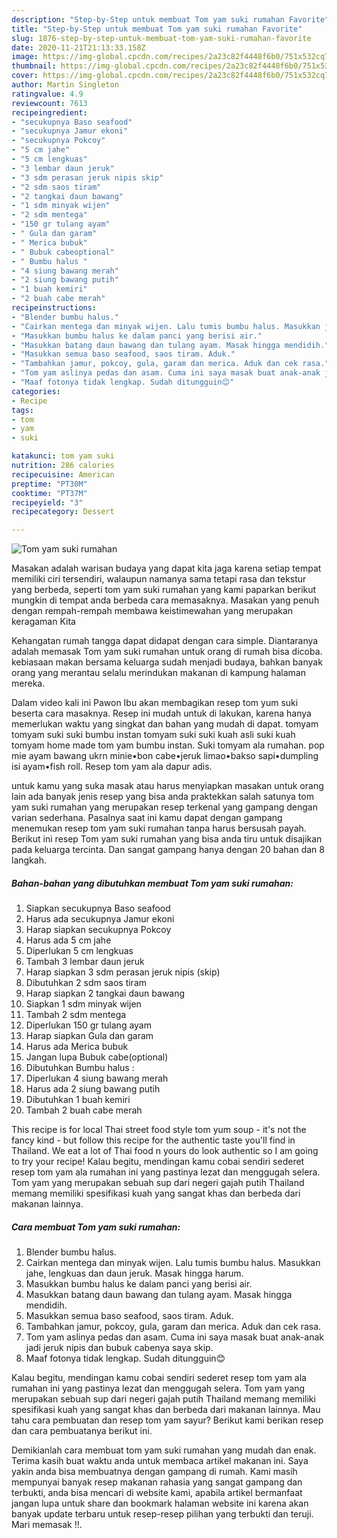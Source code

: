 ```yaml
---
description: "Step-by-Step untuk membuat Tom yam suki rumahan Favorite"
title: "Step-by-Step untuk membuat Tom yam suki rumahan Favorite"
slug: 1876-step-by-step-untuk-membuat-tom-yam-suki-rumahan-favorite
date: 2020-11-21T21:13:33.158Z
image: https://img-global.cpcdn.com/recipes/2a23c82f4448f6b0/751x532cq70/tom-yam-suki-rumahan-foto-resep-utama.jpg
thumbnail: https://img-global.cpcdn.com/recipes/2a23c82f4448f6b0/751x532cq70/tom-yam-suki-rumahan-foto-resep-utama.jpg
cover: https://img-global.cpcdn.com/recipes/2a23c82f4448f6b0/751x532cq70/tom-yam-suki-rumahan-foto-resep-utama.jpg
author: Martin Singleton
ratingvalue: 4.9
reviewcount: 7613
recipeingredient:
- "secukupnya Baso seafood"
- "secukupnya Jamur ekoni"
- "secukupnya Pokcoy"
- "5 cm jahe"
- "5 cm lengkuas"
- "3 lembar daun jeruk"
- "3 sdm perasan jeruk nipis skip"
- "2 sdm saos tiram"
- "2 tangkai daun bawang"
- "1 sdm minyak wijen"
- "2 sdm mentega"
- "150 gr tulang ayam"
- " Gula dan garam"
- " Merica bubuk"
- " Bubuk cabeoptional"
- " Bumbu halus "
- "4 siung bawang merah"
- "2 siung bawang putih"
- "1 buah kemiri"
- "2 buah cabe merah"
recipeinstructions:
- "Blender bumbu halus."
- "Cairkan mentega dan minyak wijen. Lalu tumis bumbu halus. Masukkan jahe, lengkuas dan daun jeruk. Masak hingga harum."
- "Masukkan bumbu halus ke dalam panci yang berisi air."
- "Masukkan batang daun bawang dan tulang ayam. Masak hingga mendidih."
- "Masukkan semua baso seafood, saos tiram. Aduk."
- "Tambahkan jamur, pokcoy, gula, garam dan merica. Aduk dan cek rasa."
- "Tom yam aslinya pedas dan asam. Cuma ini saya masak buat anak-anak jadi jeruk nipis dan bubuk cabenya saya skip."
- "Maaf fotonya tidak lengkap. Sudah ditungguin😊"
categories:
- Recipe
tags:
- tom
- yam
- suki

katakunci: tom yam suki 
nutrition: 286 calories
recipecuisine: American
preptime: "PT30M"
cooktime: "PT37M"
recipeyield: "3"
recipecategory: Dessert

---
```



![Tom yam suki rumahan](https://img-global.cpcdn.com/recipes/2a23c82f4448f6b0/751x532cq70/tom-yam-suki-rumahan-foto-resep-utama.jpg)

Masakan adalah warisan budaya yang dapat kita jaga karena setiap tempat memiliki ciri tersendiri, walaupun namanya sama tetapi rasa dan tekstur yang berbeda, seperti tom yam suki rumahan yang kami paparkan berikut mungkin di tempat anda berbeda cara memasaknya. Masakan yang penuh dengan rempah-rempah membawa keistimewahan yang merupakan keragaman Kita

Kehangatan rumah tangga dapat didapat dengan cara simple. Diantaranya adalah memasak Tom yam suki rumahan untuk orang di rumah bisa dicoba. kebiasaan makan bersama keluarga sudah menjadi budaya, bahkan banyak orang yang merantau selalu merindukan makanan di kampung halaman mereka.

Dalam video kali ini Pawon Ibu akan membagikan resep tom yum suki beserta cara masaknya. Resep ini mudah untuk di lakukan, karena hanya memerlukan waktu yang singkat dan bahan yang mudah di dapat. tomyam tomyam suki suki bumbu instan tomyam suki suki kuah asli suki kuah tomyam home made tom yam bumbu instan. Suki tomyam ala rumahan. pop mie ayam bawang ukrn minie•bon cabe•jeruk limao•bakso sapi•dumpling isi ayam•fish roll. Resep tom yam ala dapur adis.

untuk kamu yang suka masak atau harus menyiapkan masakan untuk orang lain ada banyak jenis resep yang bisa anda praktekkan salah satunya tom yam suki rumahan yang merupakan resep terkenal yang gampang dengan varian sederhana. Pasalnya saat ini kamu dapat dengan gampang menemukan resep tom yam suki rumahan tanpa harus bersusah payah.
Berikut ini resep Tom yam suki rumahan yang bisa anda tiru untuk disajikan pada keluarga tercinta. Dan sangat gampang hanya dengan 20 bahan dan 8 langkah.


<!--inarticleads1-->

##### Bahan-bahan yang dibutuhkan membuat Tom yam suki rumahan:

1. Siapkan secukupnya Baso seafood
1. Harus ada secukupnya Jamur ekoni
1. Harap siapkan secukupnya Pokcoy
1. Harus ada 5 cm jahe
1. Diperlukan 5 cm lengkuas
1. Tambah 3 lembar daun jeruk
1. Harap siapkan 3 sdm perasan jeruk nipis (skip)
1. Dibutuhkan 2 sdm saos tiram
1. Harap siapkan 2 tangkai daun bawang
1. Siapkan 1 sdm minyak wijen
1. Tambah 2 sdm mentega
1. Diperlukan 150 gr tulang ayam
1. Harap siapkan  Gula dan garam
1. Harus ada  Merica bubuk
1. Jangan lupa  Bubuk cabe(optional)
1. Dibutuhkan  Bumbu halus :
1. Diperlukan 4 siung bawang merah
1. Harus ada 2 siung bawang putih
1. Dibutuhkan 1 buah kemiri
1. Tambah 2 buah cabe merah


This recipe is for local Thai street food style tom yum soup - it&#39;s not the fancy kind - but follow this recipe for the authentic taste you&#39;ll find in Thailand. We eat a lot of Thai food n yours do look authentic so I am going to try your recipe! Kalau begitu, mendingan kamu cobai sendiri sederet resep tom yam ala rumahan ini yang pastinya lezat dan menggugah selera. Tom yam yang merupakan sebuah sup dari negeri gajah putih Thailand memang memiliki spesifikasi kuah yang sangat khas dan berbeda dari makanan lainnya. 

<!--inarticleads2-->

##### Cara membuat  Tom yam suki rumahan:

1. Blender bumbu halus.
1. Cairkan mentega dan minyak wijen. Lalu tumis bumbu halus. Masukkan jahe, lengkuas dan daun jeruk. Masak hingga harum.
1. Masukkan bumbu halus ke dalam panci yang berisi air.
1. Masukkan batang daun bawang dan tulang ayam. Masak hingga mendidih.
1. Masukkan semua baso seafood, saos tiram. Aduk.
1. Tambahkan jamur, pokcoy, gula, garam dan merica. Aduk dan cek rasa.
1. Tom yam aslinya pedas dan asam. Cuma ini saya masak buat anak-anak jadi jeruk nipis dan bubuk cabenya saya skip.
1. Maaf fotonya tidak lengkap. Sudah ditungguin😊


Kalau begitu, mendingan kamu cobai sendiri sederet resep tom yam ala rumahan ini yang pastinya lezat dan menggugah selera. Tom yam yang merupakan sebuah sup dari negeri gajah putih Thailand memang memiliki spesifikasi kuah yang sangat khas dan berbeda dari makanan lainnya. Mau tahu cara pembuatan dan resep tom yam sayur? Berikut kami berikan resep dan cara pembuatanya berikut ini. 

Demikianlah cara membuat tom yam suki rumahan yang mudah dan enak. Terima kasih buat waktu anda untuk membaca artikel makanan ini. Saya yakin anda bisa membuatnya dengan gampang di rumah. Kami masih mempunyai banyak resep makanan rahasia yang sangat gampang dan terbukti, anda bisa mencari di website kami, apabila artikel bermanfaat jangan lupa untuk share dan bookmark halaman website ini karena akan banyak update terbaru untuk resep-resep pilihan yang terbukti dan teruji. Mari memasak !!. 
